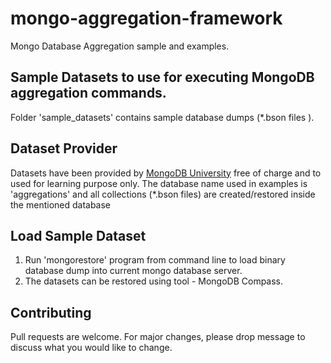 # mongo-aggregation-framework
Mongo Database Aggregation sample and examples.

## Sample Datasets to use for executing MongoDB aggregation commands.

Folder 'sample_datasets' contains sample database dumps (*.bson files ).

## Dataset Provider

Datasets have been provided by [MongoDB University](https://university.mongodb.com/) free of charge and to used for 
learning purpose only. The database name used in examples is 'aggregations' and all collections (*.bson files) are 
created/restored inside the mentioned database

## Load Sample Dataset
1) Run 'mongorestore' program from command line to load binary database dump into current mongo database server.
2) The datasets can be restored using tool - MongoDB Compass.

## Contributing
Pull requests are welcome. For major changes, please drop message to discuss what you would like to change.
